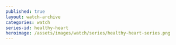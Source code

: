 ```yaml
---
published: true
layout: watch-archive
categories: watch
series-id: healthy-heart
heroimage: /assets/images/watch/series/healthy-heart-series.png
---
```

